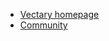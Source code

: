 <!-- docs/_navbar.md -->

* [Vectary homepage](https://www.vectary.com)
* [Community](https://spectrum.chat/vectary)